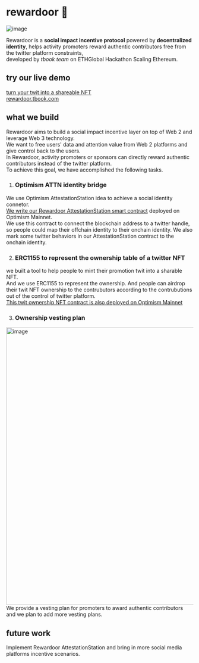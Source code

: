# rewardoor 🤩
![image](https://user-images.githubusercontent.com/6604762/227801100-b77d5c1d-1be3-4639-82ab-18cb5966d359.png)

Rewardoor is a **social impact incentive protocol** powered by **decentralized identity**, helps activity promoters reward authentic contributors free from the twitter platform constraints,  
developed by *tbook team* on ETHGlobal Hackathon Scaling Ethereum.
## try our live demo
[turn your twit into a shareable NFT](HTTPS://rewardoor.tbook.com)   
[rewardoor.tbook.com](HTTPS://rewardoor.tbook.com)
## what we build
Rewardoor aims to build a social impact incentive layer on top of Web 2 and leverage Web 3 technology.  
We want to free users' data and attention value from Web 2 platforms and give control back to the users.  
In Rewardoor, activity promoters or sponsors can directly reward authentic contributors instead of the twitter platform.  
To achieve this goal, we have accomplished the following tasks.
 1. ### Optimism ATTN identity bridge 
We use Optimism AttestationStation idea to achieve a social identity connetor.  
[We write our Rewardoor AttestationStation smart contract](https://optimistic.etherscan.io/address/0xCC1e763FC0eE8010E225aA0b51f378051Ea3B614#code) deployed on Optimism Mainnet.  
We use this contract to connect the blockchain address to a twitter handle, so people could map their offchain identity to their onchain identity. We also mark some twitter behaviors in our AttestationStation contract to the onchain identity.  

2. ### ERC1155 to represent the ownership table of a twitter NFT
we built a tool to help people to mint their promotion twit into a sharable NFT.  
And we use ERC1155 to represent the ownership. And people can airdrop their twit NFT ownership to the contrubutors according to the contrubutions out of the control of twitter platform.  
[This twit ownership NFT contract is also deployed on Optimism Mainnet](https://optimistic.etherscan.io/address/0xc28c619CfB6263946a646F4812F8f0C164904030#code)  

3. ### Ownership vesting plan 
<img width="745" alt="image" src="https://user-images.githubusercontent.com/6604762/227800137-76f25e87-dd59-4cc0-b3ca-2127d8832554.png">
We provide a vesting plan for promoters to award authentic contributors and we plan to add more vesting plans.

## future work
Implement Rewardoor AttestationStation and bring in more social media platforms incentive scenarios.
